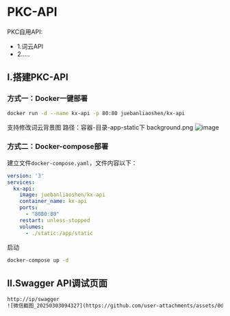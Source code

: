 # PKC-API
PKC自用API:
- 1.词云API
- 2.....

## Ⅰ.搭建PKC-API
### 方式一：Docker一键部署
```bash
docker run -d --name kx-api -p 80:80 juebanliaoshen/kx-api
```
支持修改词云背景图
路径：容器-目录-app-static下
background.png
![image](https://github.com/user-attachments/assets/d7135f1a-6d74-4539-bbb9-e0b7235233cd)


### 方式二：Docker-compose部署
建立文件`docker-compose.yaml`，文件内容以下：
```yaml
version: '3'
services:
  kx-api:
    image: juebanliaoshen/kx-api
    container_name: kx-api
    ports:
      - "8080:80"
    restart: unless-stopped
    volumes:
      - ./static:/app/static
```
启动
```bash
docker-compose up -d
```
## Ⅱ.Swagger API调试页面
```html
http://ip/swagger
![微信截图_20250303094327](https://github.com/user-attachments/assets/0d72aaf2-600b-4e7f-92bc-e8d776a990d2)

```

